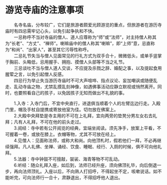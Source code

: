 # 游览寺庙的注意事项  

&emsp;&emsp;名寺名庙，分布较广，它们是旅游者颇爱光顾游览的重点，但旅游者在游历寺庙时有四忌需牢记心头，以免引起争执和不快。  
&emsp;&emsp;一忌称呼不当对寺庙的僧人、道人应尊称为“师”或“法师”，对主持僧人称其为“长老”、“方丈”、“禅师”。喇嘛庙中的僧人称其“喇嘛”，即“上师”意，忌直称为“和尚”、“出家人”，甚至其它污辱性称呼。  
&emsp;&emsp;二忌礼节失当与僧人见面常见的行礼方式为双手合十，微微低头，或单手竖掌于胸前、头略低，忌用握手、拥抱、摸僧人头部等不当之礼节。  
&emsp;&emsp;三忌谈吐不当与僧人道人交谈，不应提及杀戮之辞、婚配之事，以及提起食用腥荤之言，以免引起僧人反感。  
&emsp;&emsp;四忌行为举止失当游历寺庙时不可大声喧哗、指点议论、妄加嘲讽或随便乱走、乱动寺庙之物，尤禁乱摸乱刻神像，如遇佛事活动应静立默视或悄然离开。同时，也要照看自己的孩子，以免因孩子无知而做出不礼貌的事。  

&emsp;&emsp;1.入寺：入寺门后，不宜中央直行，进退俱当顺着个人的左臂迄边行走。入殿门里，帽及手杖自提携或寄放他室为佳。切勿放在佛案上。  
&emsp;&emsp;2.大殿中央拜垫是寺主用的不可在上礼拜，宜向两旁的垫凳分男左女右去礼拜；凡有人礼拜，不可在他的前头走过。  
&emsp;&emsp;3.阅经：寺中若有公开阅览的经典，宜端坐阅读。须先净手，放案上平看，不可握着一卷，或放在膝上。衣帽等物，尤其不可放在经上。  
&emsp;&emsp;4.见僧人：见面称法师，或称大和尚。向他顶札时，假若他们一拜，不必再继续强拜。凡人礼佛、坐禅、诵经、饮食、睡眠、经行、入厕的时候，俱不可向他礼拜。  
&emsp;&emsp;5.法器：寺中钟鼓不可擅敲，袈裟、海青等物不可乱动。  
&emsp;&emsp;6.听经：随众礼拜入座，如后到，法师已经升座，须向佛顶礼毕，向后倒退一步，再向法师顶礼。入座以后，不向熟人打招呼，不得起坐不定，咳嗽说话。如不能听完，可向法师行一合十，肃静退出，不得招呼他人退出。  
<!-- Last processed: 2025-07-22 03:44:30 -->
